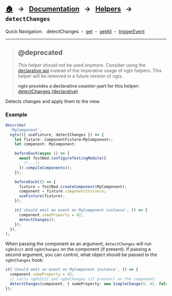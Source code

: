 ## [🏠][home] &nbsp; → &nbsp; **[Documentation][docs]** &nbsp; → &nbsp; [Helpers][helpers] &nbsp; → &nbsp; `detectChanges`

[home]: ../README.md
[docs]: ../DOCUMENTATION.md
[declarative]: ../index.md
[helpers]: ../helpers/index.md
[get]: ../helpers/get.md
[get-all]: ../helpers/get-all.md
[triggerevent]: ../helpers/trigger-event.md
[detectchanges]: ../helpers/detect-changes.md
[detectchangesdeclarative]: ../declarative-api/detect-changes.md

Quick Navigation: &nbsp; detectChanges ・ [get][get] ・ [getAll][get-all] ・ [triggerEvent][triggerevent]

---

> ## @deprecated
>
> This helper should not be used anymore. Consider using the [declarative api][declarative] instead of the imperative usage of ngtx helpers.
> This helper will be removed in a future version of ngtx.
>
> **ngtx provides a declarative counter-part for this helper:** [detectChanges (declarative)][detectchangesdeclarative]

Detects changes and apply them to the view.

### Example

```ts
describe(
  'MyComponent',
  ngtx(({ useFixture, detectChanges }) => {
    let fixture: ComponentFixture<MyComponent>;
    let component: MyComponent;

    beforeEach(async () => {
      await TestBed.configureTestingModule({
        /*...*/
      }).compileComponents();
    });

    beforeEach(() => {
      fixture = TestBed.createComponent(MyComponent);
      component = fixture.componentInstance;
      useFixture(fixture);
    });

    it('should emit an event on MyComponent instance', () => {
      component.someProperty = 42;
      detectChanges();
    });
  }),
);
```

When passing the component as an argument, `detectChanges` will run `ngOnInit` and `ngOnChanges` on the component (if present). If passing a second argument, you can control, what object should be passed to the `ngOnChanges` hook:

```ts
it('should emit an event on MyComponent instance', () => {
  component.someProperty = 42;
  // calls ngOnInit and ngOnChanges (if present) on the component:
  detectChanges(component, { someProperty: new SimpleChange(0, 42, false) });
});
```
